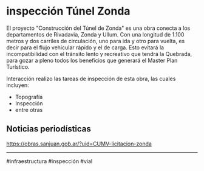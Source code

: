 # inspección Túnel Zonda

El proyecto "Construcción del Túnel de Zonda" es una obra conecta a los departamentos de Rivadavia, Zonda y Ullum. Con una longitud de 1.100 metros y dos carriles de circulación, uno para ida y otro para vuelta, es decir para el flujo vehicular rápido y el de carga. Esto evitará la incompatibilidad con el tránsito lento y recreativo que tendrá la Quebrada, para gozar a pleno todos los beneficios que generará el Master Plan Turístico.

Interacción realizo las tareas de inspección de esta obra, las cuales incluyen:
* Topografía
* Inspección
* entre otras


## Noticias periodísticas
https://obras.sanjuan.gob.ar/?uid=CUMV-licitacion-zonda


---
#infraestructura #inspección #vial